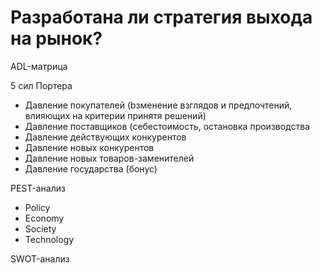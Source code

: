 # Разработана ли стратегия выхода на рынок?

ADL-матрица

5 сил Портера
- Давление покупателей (bзменение взглядов и предпочтений, влияющих на критерии принятя решений)
- Давление поставщиков (cебестоимость, остановка производства
- Давление действующих конкурентов
- Давление новых конкурентов
- Давление новых товаров-заменителей
- Давление государства (бонус)

PEST-анализ
- Policy
- Economy
- Society
- Technology

SWOT-анализ